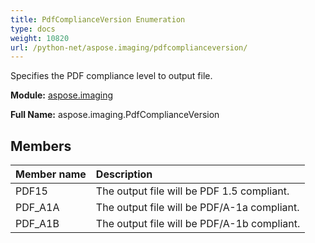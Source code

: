 ```yaml
---
title: PdfComplianceVersion Enumeration
type: docs
weight: 10820
url: /python-net/aspose.imaging/pdfcomplianceversion/
---
```


Specifies the PDF compliance level to output file.

**Module:** [aspose.imaging](/imaging/python-net/aspose.imaging/)

**Full Name:** aspose.imaging.PdfComplianceVersion

## **Members**
| **Member name** | **Description** |
| :- | :- |
| PDF15 | The output file will be PDF 1.5 compliant. |
| PDF_A1A | The output file will be PDF/A-1a compliant. |
| PDF_A1B | The output file will be PDF/A-1b compliant. |

